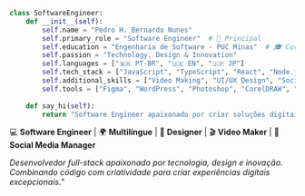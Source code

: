 ```python
class SoftwareEngineer:
    def __init__(self):
        self.name = "Pedro H. Bernardo Nunes"
        self.primary_role = "Software Engineer"  # 🎯 Principal
        self.education = "Engenharia de Software - PUC Minas"  # 🎓 Cursando
        self.passion = "Technology, Design & Innovation"
        self.languages = ["🇧🇷 PT-BR", "🇺🇸 EN", "🇯🇵 JP"]
        self.tech_stack = ["JavaScript", "TypeScript", "React", "Node.js", "C/C++", "C#", "Java"]
        self.additional_skills = ["Video Making", "UI/UX Design", "Social Media Management"]
        self.tools = ["Figma", "WordPress", "Photoshop", "CorelDRAW", "Video Editing"]
    
    def say_hi(self):
        return "Software Engineer apaixonado por criar soluções digitais incríveis! 🚀"
```
💻 **Software Engineer** | 🌍 **Multilíngue** | 🎨 **Designer** | 🎬 **Video Maker** | 📱 **Social Media Manager**

*Desenvolvedor full-stack apaixonado por tecnologia, design e inovação. Combinando código com criatividade para criar experiências digitais excepcionais."*
